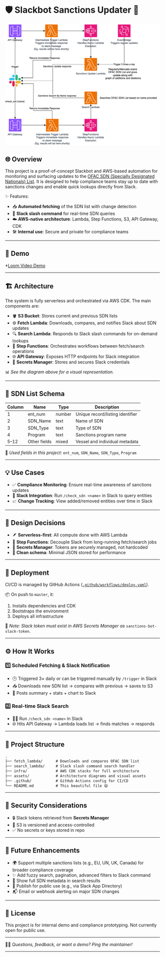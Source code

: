 # 🛡️ Slackbot Sanctions Updater 🚀

![Sanctions Bot Cloud Architecture](assets/sanctions-bot.drawio.svg)

## 🌐 Overview

This project is a proof-of-concept Slackbot and AWS-based automation for monitoring and surfacing updates to the [OFAC SDN (Specially Designated Nationals) List](https://www.treasury.gov/ofac/downloads/sdn.csv). It is designed to help compliance teams stay up to date with sanctions changes and enable quick lookups directly from Slack.

✨ Features:
- 📥 **Automated fetching** of the SDN list with change detection
- 💬 **Slack slash command** for real-time SDN queries
- ☁️ **AWS-native architecture**: Lambda, Step Functions, S3, API Gateway, CDK
- 🛠 **Internal use**: Secure and private for compliance teams

---

## 🎥 Demo

*[Loom Video Demo](https://www.loom.com/share/6068dbc273fb48a08e3f91711098e5cc?sid=a992f7b7-97fc-4d98-a6ae-cc2e9699e930)

---

## 🏗 Architecture

The system is fully serverless and orchestrated via AWS CDK. The main components are:

- 🪣 **S3 Bucket**: Stores current and previous SDN lists
- ⚙️ **Fetch Lambda**: Downloads, compares, and notifies Slack about SDN updates
- 🔍 **Search Lambda**: Responds to Slack slash commands for on-demand lookups
- 🧩 **Step Functions**: Orchestrates workflows between fetch/search operations
- 🌐 **API Gateway**: Exposes HTTP endpoints for Slack integration
- 🔐 **Secrets Manager**: Stores and secures Slack credentials

📊 *See the diagram above for a visual representation.*

---

## 📄 SDN List Schema

| Column      | Name        | Type   | Description                        |
|-------------|-------------|--------|------------------------------------|
| 1           | ent_num     | number | Unique record/listing identifier   |
| 2           | SDN_Name    | text   | Name of SDN                        |
| 3           | SDN_Type    | text   | Type of SDN                        |
| 4           | Program     | text   | Sanctions program name             |
| 5–12        | Other fields | mixed | Vessel and individual metadata     |

🔎 *Used fields in this project:* `ent_num`, `SDN_Name`, `SDN_Type`, `Program`

---

## 💡 Use Cases

- ✅ **Compliance Monitoring**: Ensure real-time awareness of sanctions updates
- 🧠 **Slack Integration**: Run `/check_sdn <name>` in Slack to query entities
- 📈 **Change Tracking**: View added/removed entities over time in Slack

---

## 🧠 Design Decisions

- 🪶 **Serverless-first**: All compute done with AWS Lambda
- 🔄 **Step Functions**: Decouple Slack from long-running fetch/search jobs
- 🔐 **Secrets Manager**: Tokens are securely managed, not hardcoded
- 🧼 **Clean schema**: Minimal JSON stored for performance

---

## 🚀 Deployment

CI/CD is managed by GitHub Actions ([`.github/workflows/deploy.yaml`](.github/workflows/deploy.yaml)).

📦 On push to `master`, it:
1. Installs dependencies and CDK
2. Bootstraps the environment
3. Deploys all infrastructure

📝 *Note: Slack token must exist in AWS Secrets Manager as* `sanctions-bot-slack-token`.

---

## ⚙️ How It Works

### 1️⃣ Scheduled Fetching & Slack Notification

- 🕒 Triggered 3× daily or can be triggered manually by `/trigger` in Slack
- 📥 Downloads new SDN list → compares with previous → saves to S3
- 📢 Posts summary + stats + chart to Slack

### 2️⃣ Real-time Slack Search

- 🧑‍💻 Run `/check_sdn <name>` in Slack
- 🌐 Hits API Gateway → Lambda loads list → finds matches → responds

---

## 📁 Project Structure

```
.
├── fetch_lambda/      # Downloads and compares OFAC SDN list
├── search_lambda/     # Slack slash command search handler
├── infra/             # AWS CDK stacks for full architecture
├── assets/            # Architecture diagrams and visual assets
├── .github/           # GitHub Actions config for CI/CD
└── README.md          # This beautiful file 😄
```

---

## 🔐 Security Considerations

- 🔒 Slack tokens retrieved from **Secrets Manager**
- 🧾 S3 is versioned and access-controlled
- ✅ No secrets or keys stored in repo

---

## 🔮 Future Enhancements

- 🌍 Support multiple sanctions lists (e.g., EU, UN, UK, Canada) for broader compliance coverage
- ✨ Add fuzzy search, pagination, advanced filters to Slack command
- 📄 Show full SDN metadata in search results
- 🚀 Publish for public use (e.g., via Slack App Directory)
- 📬 Email or webhook alerting on major SDN changes

---

## 📜 License

This project is for internal demo and compliance prototyping. Not currently open for public use.

---

🙋‍♂️ *Questions, feedback, or want a demo? Ping the maintainer!*

---
